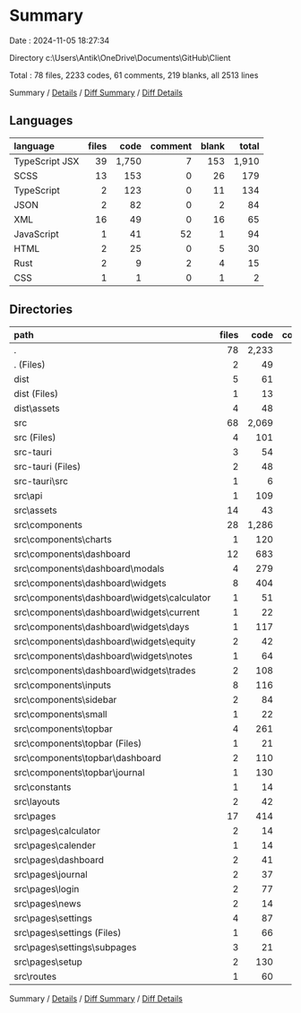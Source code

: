 # Summary

Date : 2024-11-05 18:27:34

Directory c:\\Users\\Antik\\OneDrive\\Documents\\GitHub\\Client

Total : 78 files,  2233 codes, 61 comments, 219 blanks, all 2513 lines

Summary / [Details](details.md) / [Diff Summary](diff.md) / [Diff Details](diff-details.md)

## Languages
| language | files | code | comment | blank | total |
| :--- | ---: | ---: | ---: | ---: | ---: |
| TypeScript JSX | 39 | 1,750 | 7 | 153 | 1,910 |
| SCSS | 13 | 153 | 0 | 26 | 179 |
| TypeScript | 2 | 123 | 0 | 11 | 134 |
| JSON | 2 | 82 | 0 | 2 | 84 |
| XML | 16 | 49 | 0 | 16 | 65 |
| JavaScript | 1 | 41 | 52 | 1 | 94 |
| HTML | 2 | 25 | 0 | 5 | 30 |
| Rust | 2 | 9 | 2 | 4 | 15 |
| CSS | 1 | 1 | 0 | 1 | 2 |

## Directories
| path | files | code | comment | blank | total |
| :--- | ---: | ---: | ---: | ---: | ---: |
| . | 78 | 2,233 | 61 | 219 | 2,513 |
| . (Files) | 2 | 49 | 0 | 3 | 52 |
| dist | 5 | 61 | 52 | 7 | 120 |
| dist (Files) | 1 | 13 | 0 | 3 | 16 |
| dist\\assets | 4 | 48 | 52 | 4 | 104 |
| src | 68 | 2,069 | 7 | 204 | 2,280 |
| src (Files) | 4 | 101 | 0 | 15 | 116 |
| src-tauri | 3 | 54 | 2 | 5 | 61 |
| src-tauri (Files) | 2 | 48 | 0 | 2 | 50 |
| src-tauri\\src | 1 | 6 | 2 | 3 | 11 |
| src\\api | 1 | 109 | 0 | 7 | 116 |
| src\\assets | 14 | 43 | 0 | 14 | 57 |
| src\\components | 28 | 1,286 | 1 | 112 | 1,399 |
| src\\components\\charts | 1 | 120 | 1 | 3 | 124 |
| src\\components\\dashboard | 12 | 683 | 0 | 53 | 736 |
| src\\components\\dashboard\\modals | 4 | 279 | 0 | 15 | 294 |
| src\\components\\dashboard\\widgets | 8 | 404 | 0 | 38 | 442 |
| src\\components\\dashboard\\widgets\\calculator | 1 | 51 | 0 | 3 | 54 |
| src\\components\\dashboard\\widgets\\current | 1 | 22 | 0 | 2 | 24 |
| src\\components\\dashboard\\widgets\\days | 1 | 117 | 0 | 9 | 126 |
| src\\components\\dashboard\\widgets\\equity | 2 | 42 | 0 | 6 | 48 |
| src\\components\\dashboard\\widgets\\notes | 1 | 64 | 0 | 7 | 71 |
| src\\components\\dashboard\\widgets\\trades | 2 | 108 | 0 | 11 | 119 |
| src\\components\\inputs | 8 | 116 | 0 | 17 | 133 |
| src\\components\\sidebar | 2 | 84 | 0 | 11 | 95 |
| src\\components\\small | 1 | 22 | 0 | 4 | 26 |
| src\\components\\topbar | 4 | 261 | 0 | 24 | 285 |
| src\\components\\topbar (Files) | 1 | 21 | 0 | 7 | 28 |
| src\\components\\topbar\\dashboard | 2 | 110 | 0 | 12 | 122 |
| src\\components\\topbar\\journal | 1 | 130 | 0 | 5 | 135 |
| src\\constants | 1 | 14 | 0 | 4 | 18 |
| src\\layouts | 2 | 42 | 0 | 9 | 51 |
| src\\pages | 17 | 414 | 6 | 41 | 461 |
| src\\pages\\calculator | 2 | 14 | 0 | 2 | 16 |
| src\\pages\\calender | 1 | 14 | 0 | 1 | 15 |
| src\\pages\\dashboard | 2 | 41 | 6 | 5 | 52 |
| src\\pages\\journal | 2 | 37 | 0 | 3 | 40 |
| src\\pages\\login | 2 | 77 | 0 | 7 | 84 |
| src\\pages\\news | 2 | 14 | 0 | 2 | 16 |
| src\\pages\\settings | 4 | 87 | 0 | 7 | 94 |
| src\\pages\\settings (Files) | 1 | 66 | 0 | 4 | 70 |
| src\\pages\\settings\\subpages | 3 | 21 | 0 | 3 | 24 |
| src\\pages\\setup | 2 | 130 | 0 | 14 | 144 |
| src\\routes | 1 | 60 | 0 | 2 | 62 |

Summary / [Details](details.md) / [Diff Summary](diff.md) / [Diff Details](diff-details.md)